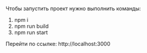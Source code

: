 Чтобы запустить проект нужно выполнить команды:

1. npm i
2. npm run build
3. npm run start

Перейти по ссылке: http://localhost:3000
